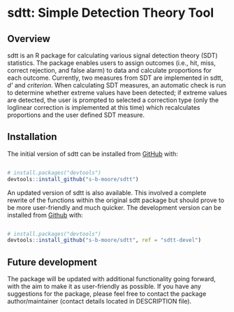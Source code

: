 # sdtt: Simple Detection Theory Tool

## Overview
sdtt is an R package for calculating various signal detection theory (SDT) statistics. The package enables users to assign outcomes (i.e., hit, miss, correct rejection, and false alarm) to data and calculate proportions for each outcome. Currently, two measures from SDT are implemented in sdtt, *d'* and *criterion*. When calculating SDT measures, an automatic check is run to determine whether extreme values have been detected; if extreme values are detected, the user is prompted to selected a correction type (only the loglinear correction is implemented at this time) which recalculates proportions and the user defined SDT measure.

## Installation
The initial version of sdtt can be installed from [GitHub](github.com) with:

``` r

# install.packages("devtools")
devtools::install_github("s-b-moore/sdtt")
```

An updated version of sdtt is also available. This involved a complete rewrite of the functions within the original sdtt package but should prove to be more user-friendly and much quicker. The development version can be installed from [Github](github.com) with:

``` r

# install.packages("devtools")
devtools::install_github("s-b-moore/sdtt", ref = "sdtt-devel")
```

## Future development
The package will be updated with additional functionality going forward, with the aim to make it as user-friendly as possible. If you have any suggestions for the package, please feel free to contact the package author/maintainer (contact details located in DESCRIPTION file).
